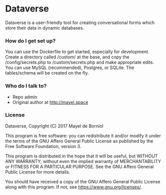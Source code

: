 # Dataverse #

Dataverse is a user-friendly tool for creating conversational forms which store their data in dynamic databases.


### How do I get set up? ###

You can use the Dockerfile to get started, especially for development.
Create a directory called /custom/ at the base, and copy the /config/secrets.php to /custom/secrets.php and make appropriate edits.
You can use MySQL (recommended), Postgres, or SQLite. The tables/schema will be created on the fly.

### Who do I talk to? ###

* Repo admin
* Original author at http://mayel.space

### License ###

Dataverse, Copyright (C) 2017 Mayel de Borniol

This program is free software: you can redistribute it and/or modify
it under the terms of the GNU Affero General Public License as
published by the Free Software Foundation, version 3.

This program is distributed in the hope that it will be useful,
but WITHOUT ANY WARRANTY; without even the implied warranty of
MERCHANTABILITY or FITNESS FOR A PARTICULAR PURPOSE.  See the
GNU Affero General Public License for more details.

You should have received a copy of the GNU Affero General Public License
along with this program.  If not, see <https://www.gnu.org/licenses/>.
